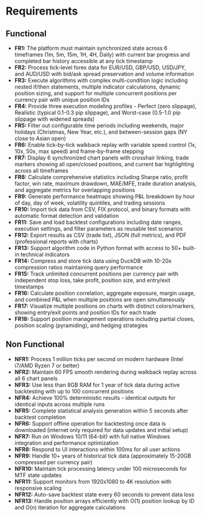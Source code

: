 # Requirements

## Functional

- **FR1:** The platform must maintain synchronized state across 6 timeframes (1m, 5m, 15m, 1H, 4H, Daily) with current bar progress and completed bar history accessible at any tick timestamp
- **FR2:** Process tick-level forex data for EUR/USD, GBP/USD, USD/JPY, and AUD/USD with bid/ask spread preservation and volume information
- **FR3:** Execute algorithms with complex multi-condition logic including nested if/then statements, multiple indicator calculations, dynamic position sizing, and support for multiple concurrent positions per currency pair with unique position IDs
- **FR4:** Provide three execution modeling profiles - Perfect (zero slippage), Realistic (typical 0.1-0.3 pip slippage), and Worst-case (0.5-1.0 pip slippage with widened spreads)
- **FR5:** Filter out configurable time periods including weekends, major holidays (Christmas, New Year, etc.), and between-session gaps (NY close to Asian open)
- **FR6:** Enable tick-by-tick walkback replay with variable speed control (1x, 10x, 50x, max speed) and frame-by-frame stepping
- **FR7:** Display 6 synchronized chart panels with crosshair linking, trade markers showing all open/closed positions, and current bar highlighting across all timeframes
- **FR8:** Calculate comprehensive statistics including Sharpe ratio, profit factor, win rate, maximum drawdown, MAE/MFE, trade duration analysis, and aggregate metrics for overlapping positions
- **FR9:** Generate performance heatmaps showing P&L breakdown by hour of day, day of week, volatility quintiles, and trading sessions
- **FR10:** Import tick data from CSV, FIX protocol, and binary formats with automatic format detection and validation
- **FR11:** Save and load backtest configurations including date ranges, execution settings, and filter parameters as reusable test scenarios
- **FR12:** Export results as CSV (trade list), JSON (full metrics), and PDF (professional reports with charts)
- **FR13:** Support algorithm code in Python format with access to 50+ built-in technical indicators
- **FR14:** Compress and store tick data using DuckDB with 10-20x compression ratios maintaining query performance
- **FR15:** Track unlimited concurrent positions per currency pair with independent stop loss, take profit, position size, and entry/exit timestamps
- **FR16:** Calculate position correlation, aggregate exposure, margin usage, and combined P&L when multiple positions are open simultaneously
- **FR17:** Visualize multiple positions on charts with distinct colors/markers, showing entry/exit points and position IDs for each trade
- **FR18:** Support position management operations including partial closes, position scaling (pyramiding), and hedging strategies

## Non Functional

- **NFR1:** Process 1 million ticks per second on modern hardware (Intel i7/AMD Ryzen 7 or better)
- **NFR2:** Maintain 60 FPS smooth rendering during walkback replay across all 6 chart panels
- **NFR3:** Use less than 8GB RAM for 1 year of tick data during active backtesting with up to 100 concurrent positions
- **NFR4:** Achieve 100% deterministic results - identical outputs for identical inputs across multiple runs
- **NFR5:** Complete statistical analysis generation within 5 seconds after backtest completion
- **NFR6:** Support offline operation for backtesting once data is downloaded (internet only required for data updates and initial setup)
- **NFR7:** Run on Windows 10/11 (64-bit) with full native Windows integration and performance optimization
- **NFR8:** Respond to UI interactions within 100ms for all user actions
- **NFR9:** Handle 10+ years of historical tick data (approximately 15-20GB compressed per currency pair)
- **NFR10:** Maintain tick processing latency under 100 microseconds for MTF state updates
- **NFR11:** Support monitors from 1920x1080 to 4K resolution with responsive scaling
- **NFR12:** Auto-save backtest state every 60 seconds to prevent data loss
- **NFR13:** Handle position arrays efficiently with O(1) position lookup by ID and O(n) iteration for aggregate calculations
